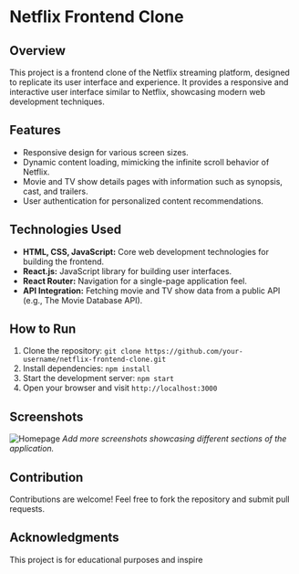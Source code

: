  
# Netflix Frontend Clone

## Overview

This project is a frontend clone of the Netflix streaming platform, designed to replicate its user interface and experience. It provides a responsive and interactive user interface similar to Netflix, showcasing modern web development techniques.

## Features

- Responsive design for various screen sizes.
- Dynamic content loading, mimicking the infinite scroll behavior of Netflix.
- Movie and TV show details pages with information such as synopsis, cast, and trailers.
- User authentication for personalized content recommendations.

## Technologies Used

- **HTML, CSS, JavaScript:** Core web development technologies for building the frontend.
- **React.js:** JavaScript library for building user interfaces.
- **React Router:** Navigation for a single-page application feel.
- **API Integration:** Fetching movie and TV show data from a public API (e.g., The Movie Database API).

## How to Run

1. Clone the repository: `git clone https://github.com/your-username/netflix-frontend-clone.git`
2. Install dependencies: `npm install`
3. Start the development server: `npm start`
4. Open your browser and visit `http://localhost:3000`

## Screenshots

![Homepage](/screenshots/homepage.png)
*Add more screenshots showcasing different sections of the application.*

## Contribution

Contributions are welcome! Feel free to fork the repository and submit pull requests.

## Acknowledgments

This project is for educational purposes and inspire
